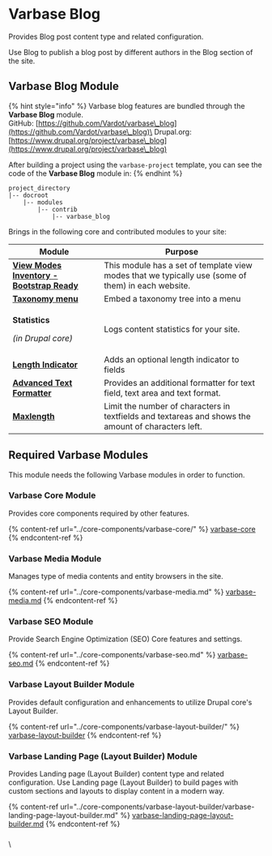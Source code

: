 # Varbase Blog

Provides Blog post content type and related configuration.

Use Blog to publish a blog post by different authors in the Blog section of the site.

## Varbase Blog Module

{% hint style="info" %}
Varbase blog features are bundled through the **Varbase Blog** module.\
GitHub: [https://github.com/Vardot/varbase\_blog](https://github.com/Vardot/varbase\_blog)\
Drupal.org: [https://www.drupal.org/project/varbase\_blog](https://www.drupal.org/project/varbase\_blog)

After building a project using the `varbase-project` template, you can see the code of the **Varbase Blog** module in:
{% endhint %}

```
project_directory
|-- docroot
    |-- modules
        |-- contrib
            |-- varbase_blog
```

Brings in the following core and contributed modules to your site:

| Module                                                                                          | Purpose                                                                                             |
| ----------------------------------------------------------------------------------------------- | --------------------------------------------------------------------------------------------------- |
| ****[**View Modes Inventory - Bootstrap Ready**](https://www.drupal.org/project/vmi)****        | This module has a set of template view modes that we typically use (some of them) in each website.  |
| ****[**Taxonomy menu**](https://www.drupal.org/project/taxonomy\_menu)****                      | Embed a taxonomy tree into a menu                                                                   |
| <p><strong>Statistics</strong></p><p><em>(in Drupal core)</em></p>                              | Logs content statistics for your site.                                                              |
| ****[**Length Indicator**](https://www.drupal.org/project/length\_indicator)****                | Adds an optional length indicator to fields                                                         |
| ****[**Advanced Text Formatter**](https://www.drupal.org/project/advanced\_text\_formatter)**** | Provides an additional formatter for text field, text area and text format.                         |
| ****[**Maxlength**](https://www.drupal.org/project/maxlength)****                               | Limit the number of characters in textfields and textareas and shows the amount of characters left. |

## Required Varbase Modules

This module needs the following Varbase modules in order to function.

### Varbase Core Module

Provides core components required by other features.

{% content-ref url="../core-components/varbase-core/" %}
[varbase-core](../core-components/varbase-core/)
{% endcontent-ref %}

###

### Varbase Media Module

Manages type of media contents and entity browsers in the site.

{% content-ref url="../core-components/varbase-media.md" %}
[varbase-media.md](../core-components/varbase-media.md)
{% endcontent-ref %}

###

### Varbase SEO Module

Provide Search Engine Optimization (SEO) Core features and settings.

{% content-ref url="../core-components/varbase-seo.md" %}
[varbase-seo.md](../core-components/varbase-seo.md)
{% endcontent-ref %}

###

### Varbase Layout Builder Module

Provides default configuration and enhancements to utilize Drupal core's Layout Builder.

{% content-ref url="../core-components/varbase-layout-builder/" %}
[varbase-layout-builder](../core-components/varbase-layout-builder/)
{% endcontent-ref %}

###

### Varbase Landing Page (Layout Builder) Module

Provides Landing page (Layout Builder) content type and related configuration. Use Landing page (Layout Builder) to build pages with custom sections and layouts to display content in a modern way.

{% content-ref url="../core-components/varbase-layout-builder/varbase-landing-page-layout-builder.md" %}
[varbase-landing-page-layout-builder.md](../core-components/varbase-layout-builder/varbase-landing-page-layout-builder.md)
{% endcontent-ref %}

###











\
